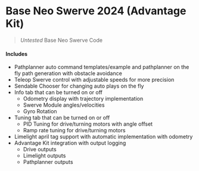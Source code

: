 # Base Neo Swerve 2024 (Advantage Kit)

>*Untested* Base Neo Swerve Code

#### Includes
* Pathplanner auto command templates/example and pathplanner on the fly path generation with obstacle avoidance
* Teleop Swerve control with adjustable speeds for more precision
* Sendable Chooser for changing auto plays on the fly
* Info tab that can be turned on or off
    * Odometry display with trajectory implementation
    * Swerve Module angles/velocities
    * Gyro Rotation
* Tuning tab that can be turned on or off
    * PID Tuning for drive/turning motors with angle offset
    * Ramp rate tuning for drive/turning motors
* Limelight april tag support with automatic implementation with odometry
* Advantage Kit integration with output logging
    * Drive outputs
    * Limelight outputs
    * Pathplanner outputs
